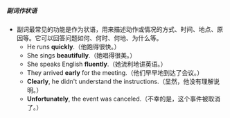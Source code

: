 ##### 副词作状语
- 副词最常见的功能是作为状语，用来描述动作或情况的方式、时间、地点、原因等。它可以回答问题如何、何时、何地、为什么等。
	- He runs **quickly**.（他跑得很快。）
	- She sings **beautifully**.（她唱得很美。）
	- She speaks English **fluently**.（她流利地讲英语。）
	- They arrived **early** for the meeting.（他们早早地到达了会议。）
	- **Clearly**, he didn't understand the instructions.（显然，他没有理解说明。）
	- **Unfortunately**, the event was canceled.（不幸的是，这个事件被取消了。）